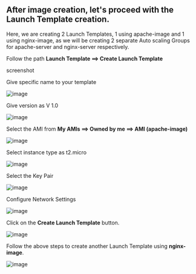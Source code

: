 ## After image creation, let's proceed with the Launch Template creation.

Here, we are creating 2 Launch Templates, 1 using apache-image and 1 using nginx-image,
as we will be creating 2 separate Auto scaling Groups for apache-server and nginx-server respectively.

Follow the path **Launch Template ==> Create Launch Template**

screenshot

Give specific name to your template

![image](https://github.com/ajaydabe/Automated-Cloud-Web-Server-Scaling-with-Load-Balancing-Domain-Routing/assets/160045230/1de2cd1e-46d0-4b23-a1a7-b631858eb821)

Give version as V 1.0

![image](https://github.com/ajaydabe/Automated-Cloud-Web-Server-Scaling-with-Load-Balancing-Domain-Routing/assets/160045230/ea108196-1b89-471a-84fd-fc74b23bee54)

Select the AMI from **My AMIs ==> Owned by me ==> AMI (apache-image)**

![image](https://github.com/ajaydabe/Automated-Cloud-Web-Server-Scaling-with-Load-Balancing-Domain-Routing/assets/160045230/c47f9ab0-2230-476b-a1e2-ae021e3d05ec)

Select instance type as t2.micro

![image](https://github.com/ajaydabe/Automated-Cloud-Web-Server-Scaling-with-Load-Balancing-Domain-Routing/assets/160045230/c48cc5bb-b676-4417-8c70-2ea3d8b55104)

Select the Key Pair

![image](https://github.com/ajaydabe/Automated-Cloud-Web-Server-Scaling-with-Load-Balancing-Domain-Routing/assets/160045230/be8a94b3-8a62-4fda-a1d2-eda264791a35)

Configure Network Settings

![image](https://github.com/ajaydabe/Automated-Cloud-Web-Server-Scaling-with-Load-Balancing-Domain-Routing/assets/160045230/64264eb0-e21a-42c6-bc8f-4e6d8a291c09)

Click on the **Create Launch Template** button.

![image](https://github.com/ajaydabe/Automated-Cloud-Web-Server-Scaling-with-Load-Balancing-Domain-Routing/assets/160045230/eee744e9-c769-4656-9276-610a6af606f0)

Follow the above steps to create another Launch Template using **nginx-image**.

![image](https://github.com/ajaydabe/Automated-Cloud-Web-Server-Scaling-with-Load-Balancing-Domain-Routing/assets/160045230/e0d8e5af-e584-4174-b8f9-da7d5f690252)

